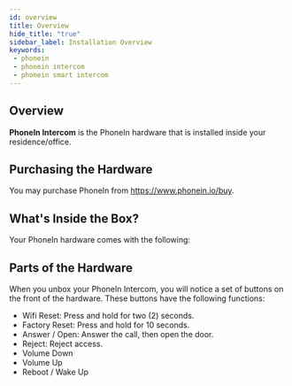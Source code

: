 ```yaml
---
id: overview
title: Overview
hide_title: "true"
sidebar_label: Installation Overview
keywords:
 - phonein
 - phonein intercom
 - phonein smart intercom 
---
```


## Overview

**PhoneIn Intercom** is the PhoneIn hardware that is installed inside your residence/office.

## Purchasing the Hardware
You may purchase PhoneIn from https://www.phonein.io/buy.

## What's Inside the Box?
Your PhoneIn hardware comes with the following:

## Parts of the Hardware

When you unbox your PhoneIn Intercom, you will notice a set of buttons on the front of the hardware. These buttons have the following functions:

* Wifi Reset: Press and hold for two (2) seconds.
* Factory Reset: Press and hold for 10 seconds.
* Answer / Open: Answer the call, then open the door.
* Reject: Reject access.
* Volume Down
* Volume Up
* Reboot / Wake Up
